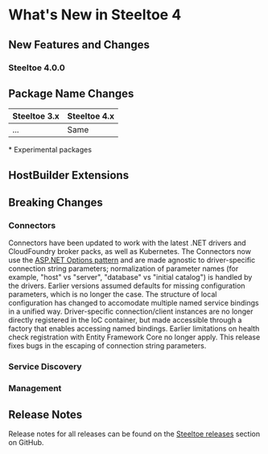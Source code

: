 # What's New in Steeltoe 4

## New Features and Changes

### Steeltoe 4.0.0

## Package Name Changes

 | Steeltoe 3.x | Steeltoe 4.x |
 | ------------ | ------------ |
 | ... | Same |

  \* Experimental packages

## HostBuilder Extensions

## Breaking Changes

### Connectors

Connectors have been updated to work with the latest .NET drivers and CloudFoundry broker packs, as well as Kubernetes.
The Connectors now use the [ASP.NET Options pattern](https://learn.microsoft.com/en-us/aspnet/core/fundamentals/configuration/options)
and are made agnostic to driver-specific connection string parameters; normalization of parameter
names (for example, "host" vs "server", "database" vs "initial catalog") is handled by the drivers.
Earlier versions assumed defaults for missing configuration parameters, which is no longer the case.
The structure of local configuration has changed to accomodate multiple named service bindings in a unified way.
Driver-specific connection/client instances are no longer directly registered in the IoC container,
but made accessible through a factory that enables accessing named bindings.
Earlier limitations on health check registration with Entity Framework Core no longer apply.
This release fixes bugs in the escaping of connection string parameters.

### Service Discovery

### Management

## Release Notes

Release notes for all releases can be found on the [Steeltoe releases](https://github.com/SteeltoeOSS/Steeltoe/releases) section on GitHub.
